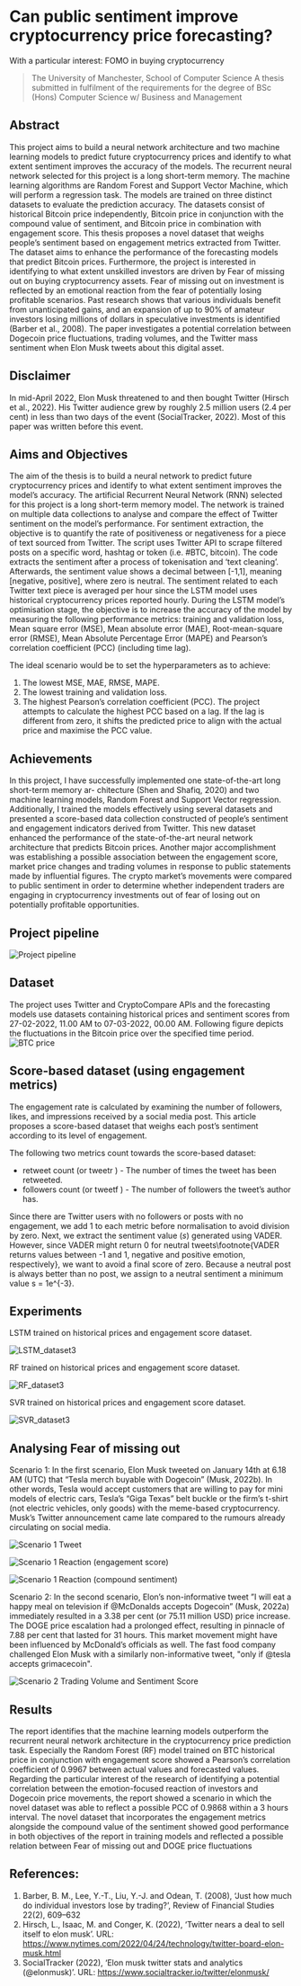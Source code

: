 # Can public sentiment improve cryptocurrency price forecasting? 
With a particular interest: FOMO in buying cryptocurrency

> The University of Manchester, School of Computer Science
> A thesis submitted in fulfilment of the requirements for the degree of BSc (Hons) Computer Science w/ Business and Management

## Abstract

This project aims to build a neural network architecture and two machine learning models to predict future cryptocurrency prices and identify to what extent sentiment improves the accuracy of the models. The recurrent neural network selected for this project is a long short-term memory. The machine learning algorithms are Random Forest and Support Vector Machine, which will perform a regression task. The models are trained on three distinct datasets to evaluate the prediction accuracy. The datasets consist of historical Bitcoin price independently, Bitcoin price in conjunction with the compound value of sentiment, and Bitcoin price in combination with engagement score. This thesis proposes a novel dataset that weighs people’s sentiment based on engagement metrics extracted from Twitter. The dataset aims to enhance the performance of the forecasting models that predict Bitcoin prices. Furthermore, the project is interested in identifying to what extent unskilled investors are driven by Fear of missing out on buying cryptocurrency assets. Fear of missing out on investment is reflected by an emotional reaction from the fear of potentially losing profitable scenarios. Past research shows that various individuals benefit from unanticipated gains, and an expansion of up to 90% of amateur investors losing millions of dollars in speculative investments is identified (Barber et al., 2008). The paper investigates a potential correlation between Dogecoin price fluctuations, trading volumes, and the Twitter mass sentiment when Elon Musk tweets about this digital asset.


## Disclaimer

In mid-April 2022, Elon Musk threatened to and then bought Twitter (Hirsch et al., 2022). His Twitter audience grew by roughly 2.5 million users (2.4 per cent) in less than two days of the event (SocialTracker, 2022). Most of this paper was written before this event.


## Aims and Objectives

The aim of the thesis is to build a neural network to predict future cryptocurrency prices and identify to what extent sentiment improves the model’s accuracy. The artificial Recurrent Neural Network (RNN) selected for this project is a long short-term memory model. The network is trained on multiple data collections to analyse and compare the effect of Twitter sentiment on the model’s performance. For sentiment extraction, the objective is to quantify the rate of positiveness or negativeness for a piece of text sourced from Twitter. The script uses Twitter API to scrape filtered posts on a specific word, hashtag or token (i.e. #BTC, bitcoin). The code extracts the sentiment after a process of tokenisation and ‘text cleaning’. Afterwards, the sentiment value shows a decimal between [-1,1], meaning [negative, positive], where zero is neutral. The sentiment related to each Twitter text piece is averaged per hour since the LSTM model uses historical cryptocurrency prices reported hourly. During the LSTM model’s optimisation stage, the objective is to increase the accuracy of the model by measuring the following performance metrics: training and validation loss, Mean square error (MSE), Mean absolute error (MAE), Root-mean-square error (RMSE), Mean Absolute Percentage Error (MAPE) and Pearson’s correlation coefficient (PCC) (including time lag). 

The ideal scenario would be to set the hyperparameters as to achieve:
1. The lowest MSE, MAE, RMSE, MAPE.
2. The lowest training and validation loss.
3. The highest Pearson’s correlation coefficient (PCC). The project attempts to calculate the highest PCC based on a lag. If the lag is different from zero, it shifts the predicted price to align with the actual price and maximise the PCC value.


## Achievements

In this project, I have successfully implemented one state-of-the-art long short-term memory ar- chitecture (Shen and Shafiq, 2020) and two machine learning models, Random Forest and Support Vector regression. Additionally, I trained the models effectively using several datasets and presented a score-based data collection constructed of people’s sentiment and engagement indicators derived from Twitter. This new dataset enhanced the performance of the state-of-the-art neural network architecture that predicts Bitcoin prices. 
Another major accomplishment was establishing a possible association between the engagement score, market price changes and trading volumes in response to public statements made by influential figures. The crypto market’s movements were compared to public sentiment in order to determine whether independent traders are engaging in cryptocurrency investments out of fear of losing out on potentially profitable opportunities.

## Project pipeline
![Project pipeline](screenshots/methodology.png)

## Dataset

The project uses Twitter and CryptoCompare APIs and the forecasting models use datasets containing historical prices and sentiment scores from 27-02-2022, 11.00 AM to 07-03-2022, 00.00 AM.
Following figure depicts the fluctuations in the Bitcoin price over the specified time
period.
![BTC price](screenshots/all_dataset_BTC.png)

## Score-based dataset (using engagement metrics)

The engagement rate is calculated by examining the number of followers, likes, and impressions received by a social media post. This article proposes a score-based dataset that weighs each post’s sentiment according to its level of engagement.

The following two metrics count towards the score-based dataset:
- retweet count (or tweetr ) - The number of times the tweet has been retweeted.
- followers count (or tweetf ) - The number of followers the tweet’s author has.

Since there are Twitter users with no followers or posts with no engagement, we add 1 to each metric before normalisation to avoid division by zero. Next, we extract the sentiment value ($s$) generated using VADER. However, since VADER might return 0 for neutral tweets\footnote{VADER returns values between -1 and 1, negative and positive emotion, respectively}, we want to avoid a final score of zero. Because a neutral post is always better than no post, we assign to a neutral sentiment a minimum value s = 1e^{-3}.

## Experiments

LSTM trained on historical prices and engagement score dataset.

![LSTM_dataset3](screenshots/LSTM_55-5-40%20(epochs%2040%2C%20batch4).png)

RF trained on historical prices and engagement score dataset.

![RF_dataset3](screenshots/Random%20Forest%20Regression%20on%20BTC%20dataset%20(Close%20price%20and%20engagement%20score)%20-%20grid.png)

SVR trained on historical prices and engagement score dataset.

![SVR_dataset3](screenshots/Support%20Vector%20Regression%20on%20BTC%20dataset%20(Close%20price%20and%20engagement%20score)%20-%20grid.png)


## Analysing Fear of missing out

Scenario 1:
In the first scenario, Elon Musk tweeted on January 14th at 6.18 AM (UTC) that “Tesla merch
buyable with Dogecoin” (Musk, 2022b). In other words, Tesla would accept customers that are
willing to pay for mini models of electric cars, Tesla’s “Giga Texas” belt buckle or the firm’s t-shirt (not electric vehicles, only goods) with the meme-based cryptocurrency. Musk’s Twitter announcement came late compared to the rumours already circulating on social media.

![Scenario 1 Tweet](screenshots/DOGE%20price%20Jan%2013%20-%2025th%20(Scenario%201).png)

![Scenario 1 Reaction (engagement score)](screenshots/DOGE%20price%20%26%20Sentiment%20Score%20(Scenario%201).png)

![Scenario 1 Reaction (compound sentiment)](screenshots/DOGE%20price%20%26%20Compound%20Sentiment%20(Scenario%201).png)

Scenario 2:
In the second scenario, Elon’s non-informative tweet ”I will eat a happy meal on television if
@McDonalds accepts Dogecoin” (Musk, 2022a) immediately resulted in a 3.38 per cent (or 75.11
million USD) price increase. The DOGE price escalation had a prolonged effect, resulting in pinnacle of 7.88 per cent that lasted for 31 hours. This market movement might have been influenced by McDonald’s officials as well. The fast food company challenged Elon Musk with a similarly non-informative tweet, "only if @tesla accepts grimacecoin".

![Scenario 2 Trading Volume and Sentiment Score](screenshots/DOGE%20trading%20volume%20%26%20Sentiment%20Score%20(scenario%202).png)

## Results

The report identifies that the machine learning models outperform the recurrent neural network architecture in the cryptocurrency price prediction task. Especially the Random Forest (RF) model trained on BTC historical price in conjunction with engagement score showed a Pearson’s correlation coefficient of 0.9967 between actual values and forecasted values. Regarding the particular interest of the research of identifying a potential correlation between the emotion-focused reaction of investors and Dogecoin price movements, the report showed a scenario in which the novel dataset was able to reflect a possible PCC of 0.9868 within a 3 hours interval. The novel dataset that incorporates the engagement metrics alongside the compound value of the sentiment showed good performance in both objectives of the report in training models and reflected a possible relation between Fear of missing out and DOGE price fluctuations



## References:
1. Barber, B. M., Lee, Y.-T., Liu, Y.-J. and Odean, T. (2008), ‘Just how much do individual investors lose by trading?’, Review of Financial Studies 22(2), 609–632
2. Hirsch, L., Isaac, M. and Conger, K. (2022), ‘Twitter nears a deal to sell itself to elon musk’. URL: https://www.nytimes.com/2022/04/24/technology/twitter-board-elon-musk.html
3. SocialTracker (2022), ‘Elon musk twitter stats and analytics (@elonmusk)’. URL: https://www.socialtracker.io/twitter/elonmusk/
